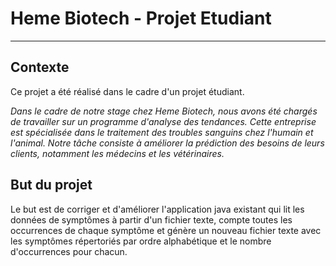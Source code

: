 # Heme Biotech - Projet Etudiant

---

## Contexte

Ce projet a été réalisé dans le cadre d'un projet étudiant. 

*Dans le cadre de notre stage chez Heme Biotech, nous avons été chargés de travailler sur un programme d'analyse des tendances. Cette entreprise est spécialisée dans le traitement des troubles sanguins chez l'humain et l'animal. Notre tâche consiste à améliorer la prédiction des besoins de leurs clients, notamment les médecins et les vétérinaires.*

## But du projet

Le but est de corriger et d'améliorer l'application java existant qui lit les données de symptômes à partir d'un fichier texte, compte toutes les occurrences de chaque symptôme et génère un nouveau fichier texte avec les symptômes répertoriés par ordre alphabétique et le nombre d'occurrences pour chacun.
